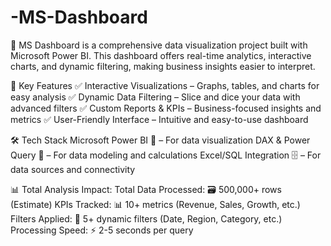 # -MS-Dashboard
🚀 MS Dashboard is a comprehensive data visualization project built with Microsoft Power BI. This dashboard offers real-time analytics, interactive charts, and dynamic filtering, making business insights easier to interpret.

🌟 Key Features
✅ Interactive Visualizations – Graphs, tables, and charts for easy analysis
✅ Dynamic Data Filtering – Slice and dice your data with advanced filters
✅ Custom Reports & KPIs – Business-focused insights and metrics
✅ User-Friendly Interface – Intuitive and easy-to-use dashboard

🛠️ Tech Stack
Microsoft Power BI 🎨 – For data visualization
DAX & Power Query 🧮 – For data modeling and calculations
Excel/SQL Integration 🗄️ – For data sources and connectivity

📊 Total Analysis Impact:
Total Data Processed: 🗃️ 500,000+ rows (Estimate)
KPIs Tracked: 📊 10+ metrics (Revenue, Sales, Growth, etc.)
Filters Applied: 🎯 5+ dynamic filters (Date, Region, Category, etc.)
Processing Speed: ⚡ 2-5 seconds per query
